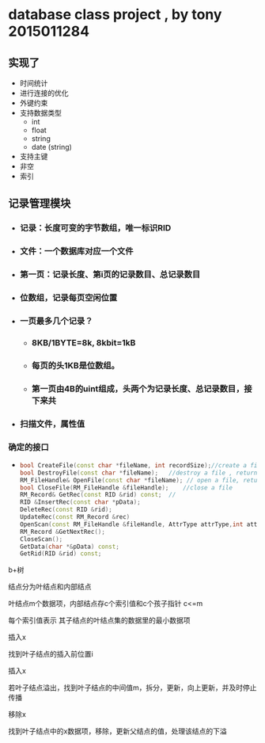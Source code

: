 # database class project , by tony 2015011284


## 实现了
* 时间统计
* 进行连接的优化
* 外键约束
* 支持数据类型
    * int
    * float
    * string
    * date (string)
* 支持主键
* 非空
* 索引

## 记录管理模块

- ### 记录：长度可变的字节数组，唯一标识RID

- ### 文件：一个数据库对应一个文件

- ### 第一页：记录长度、第i页的记录数目、总记录数目

- ### 位数组，记录每页空闲位置

- ### 一页最多几个记录？

  - ### 8KB/1BYTE=8k,  8kbit=1kB

  - ### 每页的头1KB是位数组。

  - ### 第一页由4B的uint组成，头两个为记录长度、总记录数目，接下来共

- ### 扫描文件，属性值

### 确定的接口

- ```c++
  bool CreateFile(const char *fileName, int recordSize);//create a file return success
  bool DestroyFile(const char *fileName);	//destroy a file , return success
  RM_FileHandle& OpenFile(const char *fileName); // open a file, return fileHandler
  bool CloseFile(RM_FileHandle &fileHandle);	//close a file
  RM_Record& GetRec(const RID &rid) const;	//
  RID &InsertRec(const char *pData);
  DeleteRec(const RID &rid);
  UpdateRec(const RM_Record &rec)
  OpenScan(const RM_FileHandle &fileHandle, AttrType attrType,int attrLength, int attrOffset, CompOp compOp, void *value,ClientHint pinHint = NO_HINT);
  RM_Record &GetNextRec();  
  CloseScan();
  GetData(char *&pData) const;
  GetRid(RID &rid) const;
  ```



b+树

结点分为叶结点和内部结点

叶结点m个数据项，内部结点存c个索引值和c个孩子指针 c<=m

每个索引值表示 其子结点的叶结点集的数据里的最小数据项



插入x

找到叶子结点的插入前位置i

插入x

若叶子结点溢出，找到叶子结点的中间值m，拆分，更新，向上更新，并及时停止传播



移除x

找到叶子结点中的x数据项，移除，更新父结点的值，处理该结点的下溢